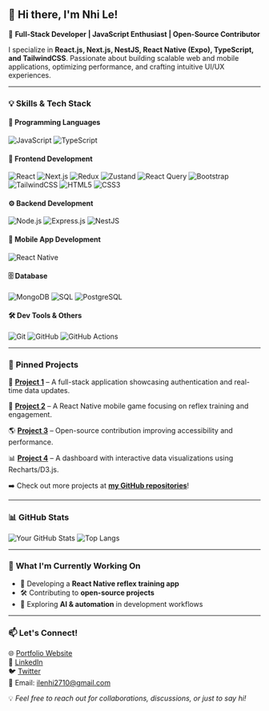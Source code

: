 ## 👋 Hi there, I'm Nhi Le!

🚀 **Full-Stack Developer | JavaScript Enthusiast | Open-Source Contributor**

I specialize in **React.js, Next.js, NestJS, React Native (Expo), TypeScript, and TailwindCSS**. Passionate about building scalable web and mobile applications, optimizing performance, and crafting intuitive UI/UX experiences.

---

### 💡 **Skills & Tech Stack**

#### 🔹 Programming Languages
![JavaScript](https://img.shields.io/badge/-JavaScript-F7DF1E?style=flat-square&logo=javascript&logoColor=black)
![TypeScript](https://img.shields.io/badge/-TypeScript-3178C6?style=flat-square&logo=typescript&logoColor=white)

#### 🎨 Frontend Development
![React](https://img.shields.io/badge/-React-61DAFB?style=flat-square&logo=react&logoColor=black)
![Next.js](https://img.shields.io/badge/-Next.js-000000?style=flat-square&logo=next.js&logoColor=white)
![Redux](https://img.shields.io/badge/-Redux-764ABC?style=flat-square&logo=redux&logoColor=white)
![Zustand](https://img.shields.io/badge/-Zustand-000000?style=flat-square&logo=zustand&logoColor=white)
![React Query](https://img.shields.io/badge/-React%20Query-FF4154?style=flat-square&logo=react-query&logoColor=white)
![Bootstrap](https://img.shields.io/badge/-Bootstrap-7952B3?style=flat-square&logo=bootstrap&logoColor=white)
![TailwindCSS](https://img.shields.io/badge/-TailwindCSS-38B2AC?style=flat-square&logo=tailwind-css&logoColor=white)
![HTML5](https://img.shields.io/badge/-HTML5-E34F26?style=flat-square&logo=html5&logoColor=white)
![CSS3](https://img.shields.io/badge/-CSS3-1572B6?style=flat-square&logo=css3&logoColor=white)

#### ⚙ Backend Development
![Node.js](https://img.shields.io/badge/-Node.js-339933?style=flat-square&logo=node.js&logoColor=white)
![Express.js](https://img.shields.io/badge/-Express.js-000000?style=flat-square&logo=express&logoColor=white)
![NestJS](https://img.shields.io/badge/-NestJS-E0234E?style=flat-square&logo=nestjs&logoColor=white)

#### 📱 Mobile App Development
![React Native](https://img.shields.io/badge/-React%20Native-61DAFB?style=flat-square&logo=react&logoColor=black)

#### 🗄 Database
![MongoDB](https://img.shields.io/badge/-MongoDB-47A248?style=flat-square&logo=mongodb&logoColor=white)
![SQL](https://img.shields.io/badge/-SQL-4479A1?style=flat-square&logo=sqlite&logoColor=white)
![PostgreSQL](https://img.shields.io/badge/-PostgreSQL-316192?style=flat-square&logo=postgresql&logoColor=white)

#### 🛠 Dev Tools & Others
![Git](https://img.shields.io/badge/-Git-F05032?style=flat-square&logo=git&logoColor=white)
![GitHub](https://img.shields.io/badge/-GitHub-181717?style=flat-square&logo=github&logoColor=white)
![GitHub Actions](https://img.shields.io/badge/-GitHub_Actions-2088FF?style=flat-square&logo=github-actions&logoColor=white)

---

### 📌 **Pinned Projects**

🚀 **[Project 1](https://github.com/your-username/project1)** – A full-stack application showcasing authentication and real-time data updates.

📱 **[Project 2](https://github.com/your-username/project2)** – A React Native mobile game focusing on reflex training and engagement.

🌎 **[Project 3](https://github.com/your-username/project3)** – Open-source contribution improving accessibility and performance.

📊 **[Project 4](https://github.com/your-username/project4)** – A dashboard with interactive data visualizations using Recharts/D3.js.

➡️ Check out more projects at **[my GitHub repositories](https://github.com/your-username?tab=repositories)**!

---

### 📊 **GitHub Stats**

![Your GitHub Stats](https://github-readme-stats.vercel.app/api?username=your-username&show_icons=true&theme=radical&count_private=true)
![Top Langs](https://github-readme-stats.vercel.app/api/top-langs/?username=your-username&layout=compact&theme=radical)

---

### 🎯 **What I'm Currently Working On**
- 🚀 Developing a **React Native reflex training app**
- 🛠 Contributing to **open-source projects**
- 📖 Exploring **AI & automation** in development workflows

---

### 📫 **Let's Connect!**

🌐 [Portfolio Website](https://your-website.com)  
💼 [LinkedIn](https://linkedin.com/in/your-profile)  
🐦 [Twitter](https://twitter.com/your-handle)  
📩 Email: [ilenhi2710@gmail.com](mailto:ilenhi2710@gmail.com)  

💡 *Feel free to reach out for collaborations, discussions, or just to say hi!*

